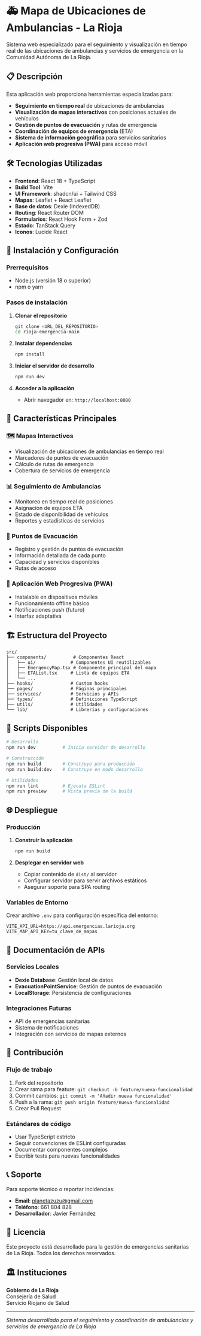 # 🚑 Mapa de Ubicaciones de Ambulancias - La Rioja

Sistema web especializado para el seguimiento y visualización en tiempo real de las ubicaciones de ambulancias y servicios de emergencia en la Comunidad Autónoma de La Rioja.

## 📋 Descripción

Esta aplicación web proporciona herramientas especializadas para:

- **Seguimiento en tiempo real** de ubicaciones de ambulancias
- **Visualización de mapas interactivos** con posiciones actuales de vehículos
- **Gestión de puntos de evacuación** y rutas de emergencia
- **Coordinación de equipos de emergencia** (ETA)
- **Sistema de información geográfica** para servicios sanitarios
- **Aplicación web progresiva (PWA)** para acceso móvil

## 🛠️ Tecnologías Utilizadas

- **Frontend**: React 18 + TypeScript
- **Build Tool**: Vite
- **UI Framework**: shadcn/ui + Tailwind CSS
- **Mapas**: Leaflet + React Leaflet
- **Base de datos**: Dexie (IndexedDB)
- **Routing**: React Router DOM
- **Formularios**: React Hook Form + Zod
- **Estado**: TanStack Query
- **Iconos**: Lucide React

## 🚀 Instalación y Configuración

### Prerrequisitos

- Node.js (versión 18 o superior)
- npm o yarn

### Pasos de instalación

1. **Clonar el repositorio**
   ```bash
   git clone <URL_DEL_REPOSITORIO>
   cd rioja-emergencia-main
   ```

2. **Instalar dependencias**
   ```bash
   npm install
   ```

3. **Iniciar el servidor de desarrollo**
   ```bash
   npm run dev
   ```

4. **Acceder a la aplicación**
   - Abrir navegador en: `http://localhost:8080`

## 📱 Características Principales

### 🗺️ Mapas Interactivos
- Visualización de ubicaciones de ambulancias en tiempo real
- Marcadores de puntos de evacuación
- Cálculo de rutas de emergencia
- Cobertura de servicios de emergencia

### 📊 Seguimiento de Ambulancias
- Monitoreo en tiempo real de posiciones
- Asignación de equipos ETA
- Estado de disponibilidad de vehículos
- Reportes y estadísticas de servicios

### 🏥 Puntos de Evacuación
- Registro y gestión de puntos de evacuación
- Información detallada de cada punto
- Capacidad y servicios disponibles
- Rutas de acceso

### 📱 Aplicación Web Progresiva (PWA)
- Instalable en dispositivos móviles
- Funcionamiento offline básico
- Notificaciones push (futuro)
- Interfaz adaptativa

## 🏗️ Estructura del Proyecto

```
src/
├── components/          # Componentes React
│   ├── ui/             # Componentes UI reutilizables
│   ├── EmergencyMap.tsx # Componente principal del mapa
│   ├── ETAList.tsx     # Lista de equipos ETA
│   └── ...
├── hooks/              # Custom hooks
├── pages/              # Páginas principales
├── services/           # Servicios y APIs
├── types/              # Definiciones TypeScript
├── utils/              # Utilidades
└── lib/                # Librerías y configuraciones
```

## 🚀 Scripts Disponibles

```bash
# Desarrollo
npm run dev          # Inicia servidor de desarrollo

# Construcción
npm run build        # Construye para producción
npm run build:dev    # Construye en modo desarrollo

# Utilidades
npm run lint         # Ejecuta ESLint
npm run preview      # Vista previa de la build
```

## 🌐 Despliegue

### Producción

1. **Construir la aplicación**
   ```bash
   npm run build
   ```

2. **Desplegar en servidor web**
   - Copiar contenido de `dist/` al servidor
   - Configurar servidor para servir archivos estáticos
   - Asegurar soporte para SPA routing

### Variables de Entorno

Crear archivo `.env` para configuración específica del entorno:

```env
VITE_API_URL=https://api.emergencias.larioja.org
VITE_MAP_API_KEY=tu_clave_de_mapas
```

## 📖 Documentación de APIs

### Servicios Locales
- **Dexie Database**: Gestión local de datos
- **EvacuationPointService**: Gestión de puntos de evacuación
- **LocalStorage**: Persistencia de configuraciones

### Integraciones Futuras
- API de emergencias sanitarias
- Sistema de notificaciones
- Integración con servicios de mapas externos

## 🤝 Contribución

### Flujo de trabajo

1. Fork del repositorio
2. Crear rama para feature: `git checkout -b feature/nueva-funcionalidad`
3. Commit cambios: `git commit -m 'Añadir nueva funcionalidad'`
4. Push a la rama: `git push origin feature/nueva-funcionalidad`
5. Crear Pull Request

### Estándares de código

- Usar TypeScript estricto
- Seguir convenciones de ESLint configuradas
- Documentar componentes complejos
- Escribir tests para nuevas funcionalidades

## 📞 Soporte

Para soporte técnico o reportar incidencias:

- **Email**: planetazuzu@gmail.com
- **Teléfono**: 661 804 828
- **Desarrollador**: Javier Fernández

## 📄 Licencia

Este proyecto está desarrollado para la gestión de emergencias sanitarias de La Rioja. Todos los derechos reservados.

## 🏛️ Instituciones

**Gobierno de La Rioja**  
Consejería de Salud  
Servicio Riojano de Salud  

---

*Sistema desarrollado para el seguimiento y coordinación de ambulancias y servicios de emergencia de La Rioja*